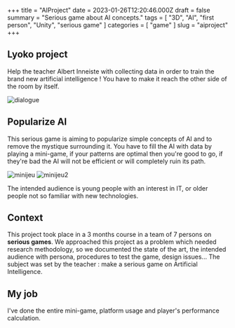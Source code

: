 +++
title = "AIProject"
date = 2023-01-26T12:20:46.000Z
draft = false
summary = "Serious game about AI concepts."
tags = [ "3D", "AI", "first person", "Unity", "serious game" ]
categories = [ "game" ]
slug = "aiproject"
+++

## Lyoko project

Help the teacher Albert Inneiste with collecting data in order to train the brand new artificial intelligence ! You have to make it reach the other side of the room by itself.

![dialogue](/AIProjectDialogue.jpg)

## Popularize AI

This serious game is aiming to popularize simple concepts of AI and to remove the mystique surrounding it. You have to fill the AI with data by playing a mini-game, if your patterns are optimal then you're good to go, if they're bad the AI will not be efficient or will completely ruin its path.

![minijeu](/AIProjectMinijeu.jpg)
![minijeu2](/AIProjectMinijeu2.jpg)

The intended audience is young people with an interest in IT, or older people not so familiar with new technologies.  

## Context

This project took place in a 3 months course in a team of 7 persons on **serious games**. We approached this project as a problem which needed research methodology, so we documented the state of the art, the intended audience with persona, procedures to test the game, design issues... The subject was set by the teacher : make a serious game on Artificial Intelligence.

## My job

I've done the entire mini-game, platform usage and player's performance calculation.

